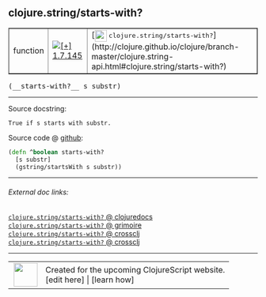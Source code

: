 ## clojure.string/starts-with?



 <table border="1">
<tr>
<td>function</td>
<td><a href="https://github.com/cljsinfo/cljs-api-docs/tree/1.7.145"><img valign="middle" alt="[+] 1.7.145" title="Added in 1.7.145" src="https://img.shields.io/badge/+-1.7.145-lightgrey.svg"></a> </td>
<td>
[<img height="24px" valign="middle" src="http://i.imgur.com/1GjPKvB.png"> <samp>clojure.string/starts-with?</samp>](http://clojure.github.io/clojure/branch-master/clojure.string-api.html#clojure.string/starts-with?)
</td>
</tr>
</table>


 <samp>
(__starts-with?__ s substr)<br>
</samp>

---





Source docstring:

```
True if s starts with substr.
```


Source code @ [github](https://github.com/clojure/clojurescript/blob/r1.8.34/src/main/cljs/clojure/string.cljs#L245-L248):

```clj
(defn ^boolean starts-with?
  [s substr]
  (gstring/startsWith s substr))
```

<!--
Repo - tag - source tree - lines:

 <pre>
clojurescript @ r1.8.34
└── src
    └── main
        └── cljs
            └── clojure
                └── <ins>[string.cljs:245-248](https://github.com/clojure/clojurescript/blob/r1.8.34/src/main/cljs/clojure/string.cljs#L245-L248)</ins>
</pre>

-->

---



###### External doc links:

[`clojure.string/starts-with?` @ clojuredocs](http://clojuredocs.org/clojure.string/starts-with_q)<br>
[`clojure.string/starts-with?` @ grimoire](http://conj.io/store/v1/org.clojure/clojure/1.7.0-beta3/clj/clojure.string/starts-with%3F/)<br>
[`clojure.string/starts-with?` @ crossclj](http://crossclj.info/fun/clojure.string/starts-with%3F.html)<br>
[`clojure.string/starts-with?` @ crossclj](http://crossclj.info/fun/clojure.string.cljs/starts-with%3F.html)<br>

---

 <table>
<tr><td>
<img valign="middle" align="right" width="48px" src="http://i.imgur.com/Hi20huC.png">
</td><td>
Created for the upcoming ClojureScript website.<br>
[edit here] | [learn how]
</td></tr></table>

[edit here]:https://github.com/cljsinfo/cljs-api-docs/blob/master/cljsdoc/clojure.string/starts-withQMARK.cljsdoc
[learn how]:https://github.com/cljsinfo/cljs-api-docs/wiki/cljsdoc-files

<!--

This information was too distracting to show to readers, but I'll leave it
commented here since it is helpful to:

- pretty-print the data used to generate this document
- and show how to retrieve that data



The API data for this symbol:

```clj
{:return-type boolean,
 :ns "clojure.string",
 :name "starts-with?",
 :signature ["[s substr]"],
 :history [["+" "1.7.145"]],
 :type "function",
 :full-name-encode "clojure.string/starts-withQMARK",
 :source {:code "(defn ^boolean starts-with?\n  [s substr]\n  (gstring/startsWith s substr))",
          :title "Source code",
          :repo "clojurescript",
          :tag "r1.8.34",
          :filename "src/main/cljs/clojure/string.cljs",
          :lines [245 248]},
 :full-name "clojure.string/starts-with?",
 :clj-symbol "clojure.string/starts-with?",
 :docstring "True if s starts with substr."}

```

Retrieve the API data for this symbol:

```clj
;; from Clojure REPL
(require '[clojure.edn :as edn])
(-> (slurp "https://raw.githubusercontent.com/cljsinfo/cljs-api-docs/catalog/cljs-api.edn")
    (edn/read-string)
    (get-in [:symbols "clojure.string/starts-with?"]))
```

-->
